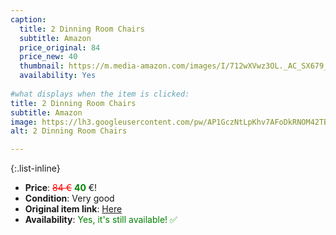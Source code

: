 ```yaml
---
caption:
  title: 2 Dinning Room Chairs
  subtitle: Amazon
  price_original: 84
  price_new: 40
  thumbnail: https://m.media-amazon.com/images/I/712wXVwz3OL._AC_SX679_.jpg
  availability: Yes
  
#what displays when the item is clicked:
title: 2 Dinning Room Chairs
subtitle: Amazon
image: https://lh3.googleusercontent.com/pw/AP1GczNtLpKhv7AFoDkRNOM42TBKPEcoJpP--ik6kAYiCXQOPDTgVbRi88SAuOFszboUrcVCxtATrxIwZq-X_IbltbGBKUjQvhiBhPsXOv8sSBNJcTSDPgLGDF7wxOyCSC8ys-N4UX3V9Bdo2G76pYQvXe8tAw=w2168-h1626-s-no-gm?authuser=0
alt: 2 Dinning Room Chairs

---
```

{:.list-inline} 
- **Price**: <span style="color:red"><del>84 €</del></span> <span style="color:green">**40**</span> €!
- **Condition**: Very good
- **Original item link**: [Here](https://www.amazon.de/gp/product/B07D3PBB19/ref=ppx_yo_dt_b_asin_title_o07_s00?ie=UTF8&psc=1)
- **Availability**: <span style='color:green'>Yes, it's still available! ✅</span>
